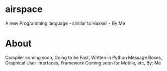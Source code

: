 # airspace
A new Programming language - similar to Haskell - By Me
# About
Compiler coming soon, Going to be Fast, Written in Python
Message Boxes, Graphical User interfaces, Framework Coming soon for Mobile, etc, By: Me
